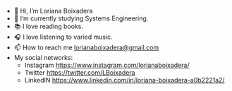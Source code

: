 - 👋 Hi, I’m Loriana Boixadera
- 🌱 I’m currently studying Systems Engineering.
- 📚 I love reading books.
- 🎧 I love listening to varied music.
- 📫 How to reach me lorianaboixadera@gmail.com
- My social networks:
  - Instagram https://www.instagram.com/lorianaboixadera/
  - Twitter https://twitter.com/LBoixadera
  - LinkedIN https://www.linkedin.com/in/loriana-boixadera-a0b2221a2/

<!---
Lo-Boix-16/Lo-Boix-16 is a ✨ special ✨ repository because its `README.md` (this file) appears on your GitHub profile.
You can click the Preview link to take a look at your changes.
--->
